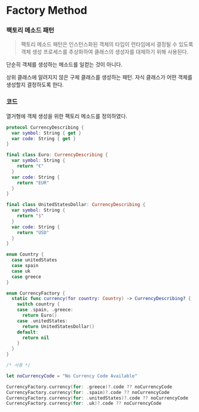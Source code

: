 # Factory Method

### 팩토리 메소드 패턴

> 팩토리 메소드 패턴은 인스턴스화된 객체의 타입이 런타임에서 결정될 수 있도록 객체 생성 프로세스를 추상화하여 클래스의 생성자를 대체하기 위해 사용된다.

단순히 객체를 생성하는 메소드를 일컫는 것이 아니다.

상위 클래스에 알려지지 않은 구체 클래스를 생성하는 패턴. 자식 클래스가 어떤 객체를 생성할지 결정하도록 한다.

### 코드

열거형에 객체 생성을 위한 팩토리 메소드를 정의하였다.

```swift
protocol CurrencyDescribing {
  var symbol: String { get }
  var code: String { get }
}

final class Euro: CurrencyDescribing {
  var symbol: String {
    return "€"
  }
  var code: String {
    return "EUR"
  }
}

final class UnitedStatesDollar: CurrencyDescribing {
  var symbol: String {
    return "$"
  }
  var code: String {
    return "USD"
  }
}

enum Country {
  case unitedStates
  case spain
  case uk
  case greece
}

enum CurrencyFactory {
  static func currency(for country: Country) -> CurrencyDescribing? {
    switch country {
    case .spain, .greece:
      return Euro()
    case .unitedStates:
      return UnitedStatesDollar()
    default:
      return nil
    }
  }
}

/* 사용 */

let noCurrencyCode = "No Currency Code Available"

CurrencyFactory.currency(for: .greece)?.code ?? noCurrencyCode
CurrencyFactory.currency(for: .spain)?.code ?? noCurrencyCode
CurrencyFactory.currency(for: .unitedStates)?.code ?? noCurrencyCode
CurrencyFactory.currency(for: .uk)?.code ?? noCurrencyCode
```